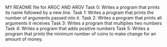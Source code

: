 MY README file for ARGC AND ARGV
Task 0: Writes a program that prints its name followed by a new line.
Task 1: Writes a program that prints the number of arguments passed into it.
Task 2: Writes a program that prints all arguments it receives
Task 3: Writes a program that multiplies two numbers
Task 4: Writes a program that adds positive numbers
Task 5: Writes a program that prints the minimum number of coins to make change for an amount of money.
